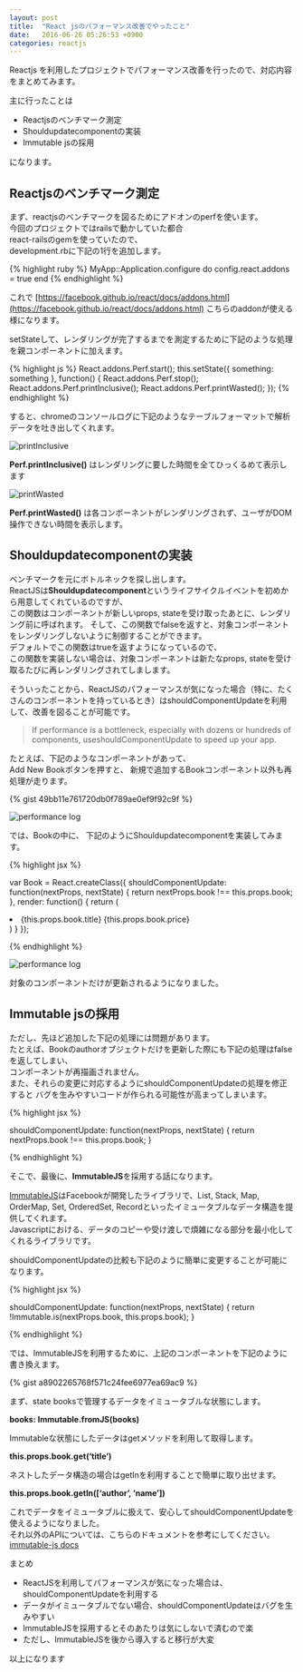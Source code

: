 ```yaml
---
layout: post
title:  "React jsのパフォーマンス改善でやったこと"
date:   2016-06-26 05:26:53 +0900
categories: reactjs
---
```


Reactjs を利用したプロジェクトでパフォーマンス改善を行ったので、対応内容をまとめてみます。

主に行ったことは

- Reactjsのベンチマーク測定
- Shouldupdatecomponentの実装
- Immutable jsの採用

になります。

## Reactjsのベンチマーク測定

まず、reactjsのベンチマークを図るためにアドオンのperfを使います。  
今回のプロジェクトではrailsで動かしていた都合  
react-railsのgemを使っていたので、  
development.rbに下記の1行を追加します。

{% highlight ruby %}
MyApp::Application.configure do
  config.react.addons = true
end
{% endhighlight %}

これで
[https://facebook.github.io/react/docs/addons.html](https://facebook.github.io/react/docs/addons.html)
こちらのaddonが使える様になります。

setStateして、レンダリングが完了するまでを測定するために下記のような処理を親コンポーネントに加えます。

{% highlight js %}
React.addons.Perf.start();
this.setState({ something: something }, function() {
  React.addons.Perf.stop();
  React.addons.Perf.printInclusive();
  React.addons.Perf.printWasted();
});
{% endhighlight %}

すると、chromeのコンソールログに下記のようなテーブルフォーマットで解析データを吐き出してくれます。

![printInclusive](http://i.imgur.com/Xs6GCwm.png)

**Perf.printInclusive()**
はレンダリングに要した時間を全てひっくるめて表示します

![printWasted](http://i.imgur.com/hC20jt0.png)

**Perf.printWasted()**
は各コンポーネントがレンダリングされず、ユーザがDOM操作できない時間を表示します。

## Shouldupdatecomponentの実装

ベンチマークを元にボトルネックを探し出します。  
ReactJSは**Shouldupdatecomponent**というライフサイクルイベントを初めから用意してくれているのですが、   
この関数はコンポーネントが新しいprops, stateを受け取ったあとに、レンダリング前に呼ばれます。 
そして、この関数でfalseを返すと、対象コンポーネントをレンダリングしないように制御することができます。  
デフォルトでこの関数はtrueを返すようになっているので、  
この関数を実装しない場合は、対象コンポーネントは新たなprops, stateを受け取るたびに再レンダリングされてしまします。

そういったことから、ReactJSのパフォーマンスが気になった場合（特に、たくさんのコンポーネントを持っているとき）はshouldComponentUpdateを利用して、改善を図ることが可能です。

>If performance is a bottleneck, especially with dozens or hundreds of components, useshouldComponentUpdate to speed up your app.

たとえば、下記のようなコンポーネントがあって、  
Add New Bookボタンを押すと、 
新規で追加するBookコンポーネント以外も再処理が走ります。

{% gist 49bb11e761720db0f789ae0ef9f92c9f %}

![performance log](http://i.imgur.com/FxdQShW.png)

では、Bookの中に、 
下記のようにShouldupdatecomponentを実装してみます。

{% highlight jsx %}

var Book = React.createClass({
  shouldComponentUpdate: function(nextProps, nextState) {
    return nextProps.book !== this.props.book;
  },
  render: function() {
    return  (
      <li>
        <span>{this.props.book.title}</span>
        <span>{this.props.book.price}</span>
        <BookAuthor author={this.props.book.author} />
      </li>
    )
  }
});

{% endhighlight %}

![performance log](http://i.imgur.com/5jMSwou.png)

対象のコンポーネントだけが更新されるようになりました。

## Immutable jsの採用

ただし、先ほど追加した下記の処理には問題があります。  
たとえば、Bookのauthorオブジェクトだけを更新した際にも下記の処理はfalseを返してしまい、   
コンポーネントが再描画されません。  
また、それらの変更に対応するようにshouldComponentUpdateの処理を修正すると
バグを生みやすいコードが作られる可能性が高まってしまいます。

{% highlight jsx %}

shouldComponentUpdate: function(nextProps, nextState) {
    return nextProps.book !== this.props.book;
}

{% endhighlight %}

そこで、最後に、**ImmutableJS**を採用する話になります。

[ImmutableJS](https://facebook.github.io/immutable-js/)はFacebookが開発したライブラリで、List, Stack, Map, OrderMap, Set, OrderedSet, Recordといったイミュータブルなデータ構造を提供してくれます。  
Javascriptにおける、データのコピーや受け渡しで煩雑になる部分を最小化してくれるライブラリです。

shouldComponentUpdateの比較も下記のように簡単に変更することが可能になります。

{% highlight jsx %}

shouldComponentUpdate: function(nextProps, nextState) {
    return !Immutable.is(nextProps.book, this.props.book);
}

{% endhighlight %}

では、ImmutableJSを利用するために、上記のコンポーネントを下記のように書き換えます。

{% gist a8902265768f571c24fee6977ea69ac9 %}


まず、state booksで管理するデータをイミュータブルな状態にします。

**books: Immutable.fromJS(books)**

Immutableな状態にしたデータはgetメソッドを利用して取得します。

**this.props.book.get(‘title’)**

ネストしたデータ構造の場合はgetInを利用することで簡単に取り出せます。

**this.props.book.getIn([‘author’, ‘name’])**

これでデータをイミュータブルに扱えて、安心してshouldComponentUpdateを使えるようになりました。  
それ以外のAPIについては、こちらのドキュメントを参考にしてください。
[immutable-js docs](https://facebook.github.io/immutable-js/docs/#/)

まとめ

- ReactJSを利用してパフォーマンスが気になった場合は、shouldComponentUpdateを利用する
- データがイミュータブルでない場合、shouldComponentUpdateはバグを生みやすい
- ImmutableJSを採用するとそのあたりは気にしないで済むので楽
- ただし、ImmutableJSを後から導入すると移行が大変

以上になります
